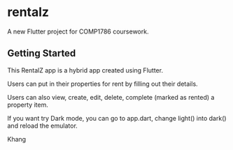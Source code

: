 # rentalz

A new Flutter project for COMP1786 coursework.

## Getting Started

This RentalZ app is a hybrid app created using Flutter.

Users can put in their properties for rent by filling out their details.

Users can also view, create, edit, delete, complete (marked as rented) a property item.

If you want try Dark mode, you can go to app.dart, change light() into dark() and reload the emulator.

Khang
